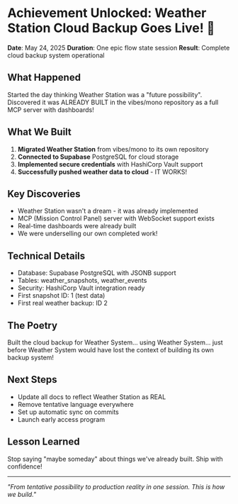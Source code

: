 # Achievement Unlocked: Weather Station Cloud Backup Goes Live! 🎉

**Date**: May 24, 2025
**Duration**: One epic flow state session
**Result**: Complete cloud backup system operational

## What Happened

Started the day thinking Weather Station was a "future possibility". Discovered it was ALREADY BUILT in the vibes/mono repository as a full MCP server with dashboards!

## What We Built

1. **Migrated Weather Station** from vibes/mono to its own repository
2. **Connected to Supabase** PostgreSQL for cloud storage  
3. **Implemented secure credentials** with HashiCorp Vault support
4. **Successfully pushed weather data to cloud** - IT WORKS!

## Key Discoveries

- Weather Station wasn't a dream - it was already implemented
- MCP (Mission Control Panel) server with WebSocket support exists
- Real-time dashboards were already built
- We were underselling our own completed work!

## Technical Details

- Database: Supabase PostgreSQL with JSONB support
- Tables: weather_snapshots, weather_events
- Security: HashiCorp Vault integration ready
- First snapshot ID: 1 (test data)
- First real weather backup: ID 2

## The Poetry

Built the cloud backup for Weather System... using Weather System... just before Weather System would have lost the context of building its own backup system!

## Next Steps

- Update all docs to reflect Weather Station as REAL
- Remove tentative language everywhere
- Set up automatic sync on commits
- Launch early access program

## Lesson Learned

Stop saying "maybe someday" about things we've already built. Ship with confidence!

---

*"From tentative possibility to production reality in one session. This is how we build."*